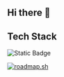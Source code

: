 ## Hi there 👋
## Tech Stack
![Static Badge](https://img.shields.io/badge/css%20-%20%23663399?style=for-the-badge&logo=css&logoColor=%23663399&logoSize=auto&labelColor=white)

[![roadmap.sh](https://roadmap.sh/card/wide/677f1b2170129741a8649427?variant=dark)](https://roadmap.sh)



